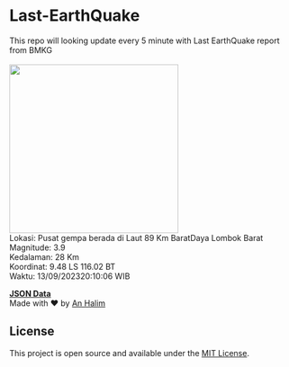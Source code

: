 # Last-EarthQuake
This repo will looking update every 5 minute with Last EarthQuake report from BMKG
<br>
<br>
<img src="https://static.bmkg.go.id/20230913201006.mmi.jpg" width="300"/>
<br>
Lokasi: Pusat gempa berada di Laut 89 Km BaratDaya Lombok Barat <br>
Magnitude: 3.9 <br>
Kedalaman: 28 Km <br>
Koordinat: 9.48 LS 116.02 BT <br>
Waktu: 13/09/202320:10:06 WIB <br>

<a href="./data/data.json">**JSON Data**</a>
<br>
Made with ❤️ by <a href="https://github.com/an-halim">An Halim</a>
## License

This project is open source and available under the [MIT License](LICENSE).
